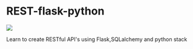 # REST-flask-python


![](https://img.shields.io/badge/python-3-brightgreen.svg) 

Learn to create RESTful API's using Flask,SQLalchemy and python stack
